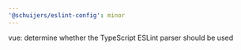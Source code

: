 ```yaml
---
'@schuijers/eslint-config': minor
---
```


vue: determine whether the TypeScript ESLint parser should be used
